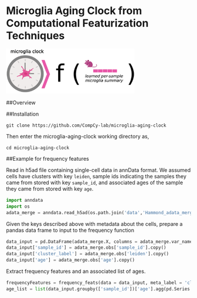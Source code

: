 # Microglia Aging Clock from Computational Featurization Techniques
<p>
  <img src="https://github.com/CompCy-lab/microglia-aging-clock/blob/main/microglia_img.png?raw=True" width="350" />
</p>

##Overview

##Installation

```
git clone https://github.com/CompCy-lab/microglia-aging-clock
```

Then enter the microglia-aging-clock working directory as,

```
cd microglia-aging-clock
```

##Example for frequency features

Read in h5ad file containing single-cell data in annData format. We assumed cells have clusters with key `leiden`, sample ids indicating the samples they came from stored with key `sample_id`, and associated ages of the sample they came from stored with key `age`.

```python
import anndata
import os
adata_merge = anndata.read_h5ad(os.path.join('data','Hammond_adata_merge.h5ad'))
```
Given the keys described above with metadata about the cells, prepare a pandas data frame to input to the frequency function

```python
data_input = pd.DataFrame(adata_merge.X, columns = adata_merge.var_names, index = adata_merge.obs_names)
data_input['sample_id'] = adata_merge.obs['sample_id'].copy()
data_input['cluster_label'] = adata_merge.obs['leiden'].copy()
data_input['age'] = adata_merge.obs['age'].copy()
```
Extract frequency features and an associated list of ages.

```python
frequencyFeatures = frequency_feats(data = data_input, meta_label = 'cluster_label')
age_list = list(data_input.groupby(['sample_id'])['age'].agg(pd.Series.mode))
```


